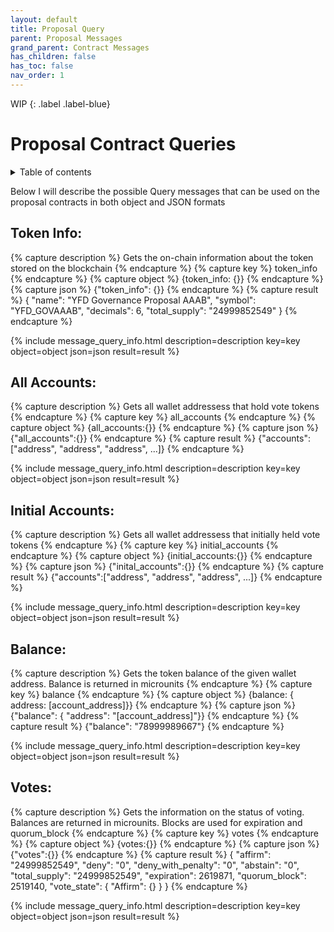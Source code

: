 ```yaml
---
layout: default
title: Proposal Query
parent: Proposal Messages
grand_parent: Contract Messages
has_children: false
has_toc: false
nav_order: 1
---
```


WIP
{: .label .label-blue}

# Proposal Contract Queries

<details markdown="block">
  <summary>
    Table of contents
  </summary>
  {: .text-delta }
1. TOC
{:toc}
</details>

Below I will describe the possible Query messages that can be used on the proposal contracts in both object and JSON formats

## Token Info:

{% capture description %}
Gets the on-chain information about the token stored on the blockchain
{% endcapture %}
{% capture key %}
token_info
{% endcapture %}
{% capture object %}
{token_info: {}}
{% endcapture %}
{% capture json %}
{"token_info": {}}
{% endcapture %}
{% capture result %}
{
  "name": "YFD Governance Proposal AAAB",
  "symbol": "YFD_GOVAAAB",
  "decimals": 6,
  "total_supply": "24999852549"
} 
{% endcapture %}

{% include message_query_info.html description=description key=key object=object json=json result=result %}

## All Accounts:

{% capture description %}
Gets all wallet addressess that hold vote tokens
{% endcapture %}
{% capture key %}
all_accounts
{% endcapture %}
{% capture object %}
{all_accounts:{}}
{% endcapture %}
{% capture json %}
{"all_accounts":{}}
{% endcapture %}
{% capture result %}
{"accounts":["address", "address", "address", ...]}
{% endcapture %}

{% include message_query_info.html description=description key=key object=object json=json result=result %}

## Initial Accounts:

{% capture description %}
Gets all wallet addressess that initially held vote tokens
{% endcapture %}
{% capture key %}
initial_accounts
{% endcapture %}
{% capture object %}
{initial_accounts:{}}
{% endcapture %}
{% capture json %}
{"inital_accounts":{}}
{% endcapture %}
{% capture result %}
{"accounts":["address", "address", "address", ...]}
{% endcapture %}

{% include message_query_info.html description=description key=key object=object json=json result=result %}


## Balance:

{% capture description %}
Gets the token balance of the given wallet address. Balance is returned in microunits
{% endcapture %}
{% capture key %}
balance
{% endcapture %}
{% capture object %}
{balance: { address: [account_address]}}
{% endcapture %}
{% capture json %}
{"balance": { "address": "[account_address]"}}
{% endcapture %}
{% capture result %}
{"balance": "78999989667"}
{% endcapture %}

{% include message_query_info.html description=description key=key object=object json=json result=result %}

## Votes:

{% capture description %}
Gets the information on the status of voting.
Balances are returned in microunits.
Blocks are used for expiration and quorum_block
{% endcapture %}
{% capture key %}
votes
{% endcapture %}
{% capture object %}
{votes:{}}
{% endcapture %}
{% capture json %}
{"votes":{}}
{% endcapture %}
{% capture result %}
{
  "affirm": "24999852549",
  "deny": "0",
  "deny_with_penalty": "0",
  "abstain": "0",
  "total_supply": "24999852549",
  "expiration": 2619871,
  "quorum_block": 2519140,
  "vote_state": {
    "Affirm": {}
  }
}
{% endcapture %}

{% include message_query_info.html description=description key=key object=object json=json result=result %}
